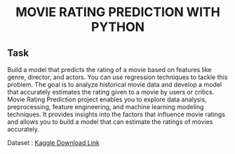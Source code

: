 <h1 style = 'text-align : center'>MOVIE RATING PREDICTION WITH PYTHON</h1>
<h2>Task</h2>
<p>
    Build a model that predicts the rating of a movie based on
features like genre, director, and actors. You can use regression
techniques to tackle this problem.
The goal is to analyze historical movie data and develop a model
that accurately estimates the rating given to a movie by users or
critics. <br>
Movie Rating Prediction project enables you to explore data
analysis, preprocessing, feature engineering, and machine
learning modeling techniques. It provides insights into the factors
that influence movie ratings and allows you to build a model that
can estimate the ratings of movies accurately.
</p>

Dataset : <a href =https://www.kaggle.com/datasets/adrianmcmahon/imdb-india-movies>Kaggle Download Link</a>